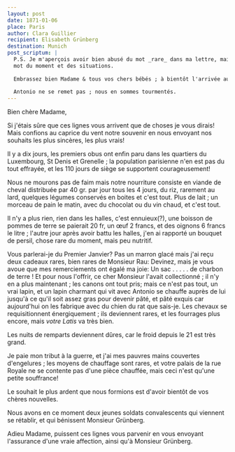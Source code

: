 ```yaml
---
layout: post
date: 1871-01-06
place: Paris
author: Clara Guillier
recipient: Elisabeth Grünberg
destination: Munich
post_scriptum: |
  P.S. Je m'aperçois avoir bien abusé du mot _rare_ dans ma lettre, mais c'est le
  mot du moment et des situations.
  
  Embrassez bien Madame & tous vos chers bébés ; à bientôt l'arrivée au numéro 4.
  
  Antonio ne se remet pas ; nous en sommes tourmentés.
---
```



Bien chère Madame,

Si j'étais sûre que ces lignes vous arrivent que de choses je vous dirais!
Mais confions au caprice du vent notre souvenir en nous envoyant nos souhaits
les plus sincères, les plus vrais!

Il y a dix jours, les premiers obus ont enfin paru dans les quartiers du
Luxembourg, St Denis et Grenelle ; la population parisienne n'en est pas du
tout effrayée, et les 110 jours de siège se supportent courageusement!

Nous ne mourons pas de faim mais notre nourriture consiste en viande de cheval
distribuée par 40 gr. par jour tous les 4 jours, du riz, rarement au lard,
quelques légumes conservés en boites et c'est tout. Plus de lait ; un morceau de 
pain le matin, avec du chocolat ou du vin chaud, et c'est tout.

Il n'y a plus rien, rien dans les halles, c'est ennuieux(?), une boisson de
pommes de terre se paierait 20 fr, un œuf 2 francs, et des oignons 6 francs le
litre ; l'autre jour après avoir battu les halles, j'en ai rapporté un bouquet
de persil, chose rare du moment, mais peu nutritif.

Vous parlerai-je du Premier Janvier? Pas un marron glacé mais j'ai reçu deux
cadeaux rares, bien rares de Monsieur Rau: Devinez, mais je vous avoue que mes
remerciements ont égalé ma joie: 
Un sac . . . . . de charbon de terre ! Et pour nous l'offrir, ce cher Monsieur 
l'avait collectionné ; il n'y en a plus maintenant ; les canons ont tout pris;
mais ce n'est pas tout, un vrai lapin, et un lapin charmant qui vit avec
Antonio se chauffe auprès de lui jusqu'à ce qu'il soit assez gras pour devenir
pâté, et pâté exquis car aujourd'hui on les fabrique avec du chien du rat
que sais-je. Les chevaux se requisitionnent énergiquement ; ils deviennent
rares, et les fourrages plus encore, mais _votre Latis_  va très bien.

Les nuits de remparts deviennent dûres, car le froid depuis le 21 est très
grand.

Je paie mon tribut à la guerre, et j'ai mes pauvres mains couvertes
d'engelures ; les moyens de chauffage sont rares, et votre palais de la rue
Royale ne se contente pas d'une pièce chauffée, mais ceci n'est qu'une petite
souffrance!

Le souhait le plus ardent que nous formions est d'avoir bientôt de vos chères
nouvelles. 

Nous avons en ce moment deux jeunes soldats convalescents qui viennent se
rétablir, et qui bénissent Monsieur Grünberg.

Adieu Madame, puissent ces lignes vous parvenir en vous envoyant l'assurance
d'une vraie affection, ainsi qu'à Monsieur Grünberg.
